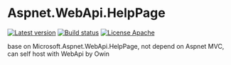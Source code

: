 # Aspnet.WebApi.HelpPage
[![Latest version](https://img.shields.io/nuget/v/FCP.FluentData.svg)](https://www.nuget.org/packages/FCP.FluentData/)   [![Build status](https://ci.appveyor.com/api/projects/status/slmte407oujsdrwo?svg=true)](https://ci.appveyor.com/project/wanlitao/fcp-fluentdata)   [![License Apache](https://img.shields.io/badge/license-Apache%202-blue.svg)](http://www.apache.org/licenses/LICENSE-2.0.html)

base on Microsoft.Aspnet.WebApi.HelpPage, not depend on Aspnet MVC, can self host with WebApi by Owin
